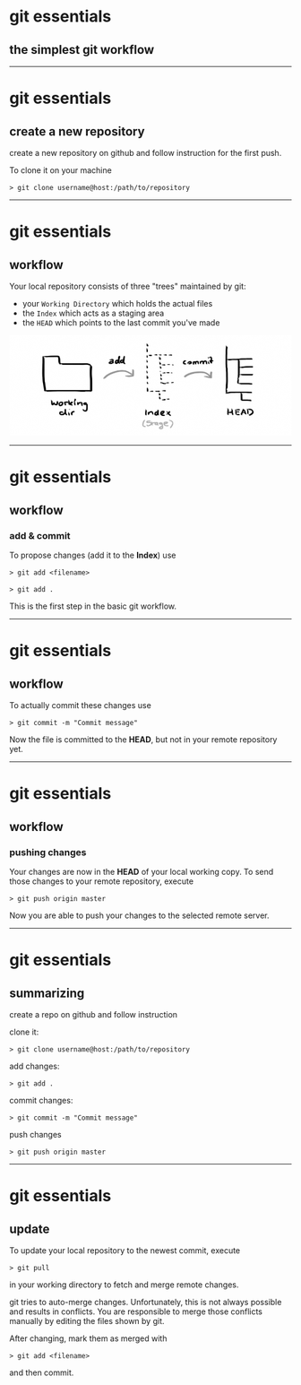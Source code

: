 # git essentials

## the simplest git workflow

- - -
# git essentials

## create a new repository

create a new repository on github and follow instruction for the first push.

To clone it on your machine

```
> git clone username@host:/path/to/repository
```

- - -

# git essentials

## workflow

Your local repository consists of three "trees" maintained by git:

* your `Working Directory` which holds the actual files
* the `Index` which acts as a staging area
* the `HEAD` which points to the last commit you've made

![trees](https://github.com/cvdlab/git-crumbs/raw/master/git/images/trees.png "trees")

- - -

# git essentials

## workflow

### add & commit

To propose changes (add it to the **Index**) use

```
> git add <filename>
```

```
> git add .
```

This is the first step in the basic git workflow.

- - -

# git essentials

## workflow

To actually commit these changes use

```
> git commit -m "Commit message"
```

Now the file is committed to the **HEAD**, but not in your remote repository yet.

- - -

# git essentials

## workflow


### pushing changes

Your changes are now in the **HEAD** of your local working copy.
To send those changes to your remote repository, execute

```
> git push origin master
```

Now you are able to push your changes to the selected remote server.

- - -

# git essentials

## summarizing

create a repo on github and follow instruction

clone it:

```
> git clone username@host:/path/to/repository
```

add changes:

```
> git add .
```

commit changes:

```
> git commit -m "Commit message"
```

push changes

```
> git push origin master
```

- - -

# git essentials

## update

To update your local repository to the newest commit, execute

```
> git pull
```

in your working directory to fetch and merge remote changes.

git tries to auto-merge changes.
Unfortunately, this is not always possible and results in conflicts.
You are responsible to merge those conflicts manually by editing the files shown by git.

After changing, mark them as merged with

```
> git add <filename>
```

and then commit.
